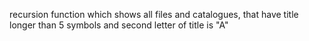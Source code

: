 recursion function which shows all files and catalogues, that have title longer
than 5 symbols and second letter of title is "A"